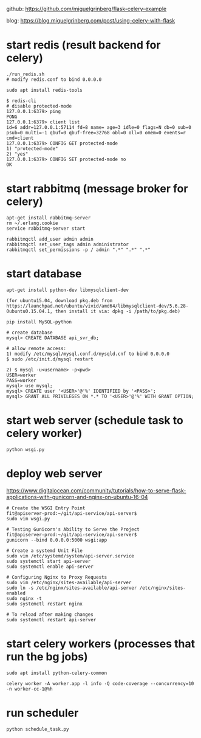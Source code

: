 github: https://github.com/miguelgrinberg/flask-celery-example

blog: https://blog.miguelgrinberg.com/post/using-celery-with-flask

# start redis (result backend for celery)
```
./run_redis.sh
# modify redis.conf to bind 0.0.0.0

sudo apt install redis-tools

$ redis-cli
# disable protected-mode
127.0.0.1:6379> ping 
PONG
127.0.0.1:6379> client list
id=6 addr=127.0.0.1:57114 fd=8 name= age=3 idle=0 flags=N db=0 sub=0 psub=0 multi=-1 qbuf=0 qbuf-free=32768 obl=0 oll=0 omem=0 events=r cmd=client
127.0.0.1:6379> CONFIG GET protected-mode
1) "protected-mode"
2) "yes"
127.0.0.1:6379> CONFIG SET protected-mode no
OK
```

# start rabbitmq (message broker for celery)
```
apt-get install rabbitmq-server
rm ~/.erlang.cookie
service rabbitmq-server start

rabbitmqctl add_user admin admin
rabbitmqctl set_user_tags admin administrator
rabbitmqctl set_permissions -p / admin ".*" ".*" ".*"
```

# start database
```
apt-get install python-dev libmysqlclient-dev

(for ubuntu15.04, download pkg.deb from https://launchpad.net/ubuntu/vivid/amd64/libmysqlclient-dev/5.6.28-0ubuntu0.15.04.1, then install it via: dpkg -i /path/to/pkg.deb)

pip install MySQL-python
```

```
# create database
mysql> CREATE DATABASE api_svr_db;
```

```
# allow remote access:
1) modify /etc/mysql/mysql.conf.d/mysqld.cnf to bind 0.0.0.0
$ sudo /etc/init.d/mysql restart

2) $ mysql -u<username> -p<pwd>
USER=worker
PASS=worker
mysql> use mysql;
mysql> CREATE user '<USER>'@'%' IDENTIFIED by '<PASS>';
mysql> GRANT ALL PRIVILEGES ON *.* TO '<USER>'@'%' WITH GRANT OPTION;
```

# start web server (schedule task to celery worker)
```
python wsgi.py
```

# deploy web server
https://www.digitalocean.com/community/tutorials/how-to-serve-flask-applications-with-gunicorn-and-nginx-on-ubuntu-16-04

```
# Create the WSGI Entry Point
fit@apiserver-prod:~/git/api-service/api-server$
sudo vim wsgi.py

# Testing Gunicorn's Ability to Serve the Project
fit@apiserver-prod:~/git/api-service/api-server$
gunicorn --bind 0.0.0.0:5000 wsgi:app

# Create a systemd Unit File
sudo vim /etc/systemd/system/api-server.service
sudo systemctl start api-server
sudo systemctl enable api-server

# Configuring Nginx to Proxy Requests
sudo vim /etc/nginx/sites-available/api-server
sudo ln -s /etc/nginx/sites-available/api-server /etc/nginx/sites-enabled
sudo nginx -t
sudo systemctl restart nginx

# To reload after making changes
sudo systemctl restart api-server
```

# start celery workers (processes that run the bg jobs)
```
sudo apt install python-celery-common

celery worker -A worker.app -l info -Q code-coverage --concurrency=10 -n worker-cc-1@%h
```

# run scheduler
```
python schedule_task.py
```
